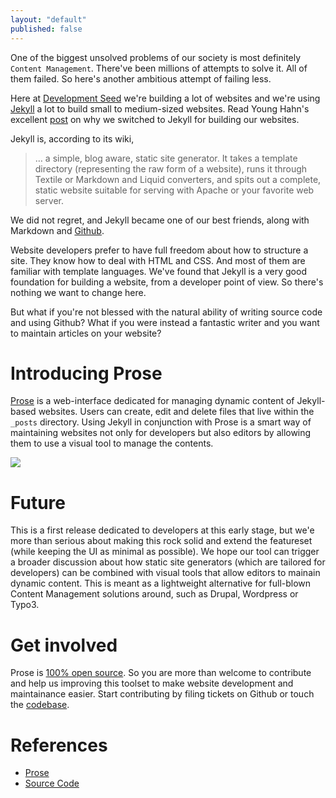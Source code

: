 ```yaml
---
layout: "default"
published: false
---
```


One of the biggest unsolved problems of our society is most definitely `Content Management`. There've been millions of attempts to solve it. All of them failed. So here's another ambitious attempt of failing less.

Here at [Development Seed](http://developmentseed.org) we're building a lot of websites and we're using [Jekyll](http://jekyllrb.com/) a lot to build small to medium-sized websites. Read Young Hahn's excellent [post](http://developmentseed.org/blog/2011/09/09/jekyll-github-pages/) on why we switched to Jekyll for building our websites.

Jekyll is, according to its wiki,

> … a simple, blog aware, static site generator. It takes a template directory (representing the raw form of a website), runs it through Textile or Markdown and Liquid converters, and spits out a complete, static website suitable for serving with Apache or your favorite web server.

We did not regret, and Jekyll became one of our best friends, along with Markdown and [Github](http://github.com).

Website developers prefer to have full freedom about how to structure a site. They know how to deal with HTML and CSS. And most of them are familiar with template languages. We've found that Jekyll is a very good foundation for building a website, from a developer point of view. So there's nothing we want to change here.

But what if you're not blessed with the natural ability of writing source code and using Github? What if you were instead a fantastic writer and you want to maintain articles on your website?


# Introducing Prose

[Prose](http://prose.io) is a web-interface dedicated for managing dynamic content of Jekyll-based websites. Users can create, edit and delete files that live within the `_posts` directory. Using Jekyll in conjunction with Prose is a smart way of maintaining websites not only for developers but also editors by allowing them to use a visual tool to manage the contents.

![](http://f.cl.ly/items/2b1x3N2j2v1T0M3M291H/Screen%20Shot%202012-06-12%20at%203.10.19%20PM.png)


# Future

This is a first release dedicated to developers at this early stage, but we'e more than serious about making this rock solid and extend the featureset (while keeping the UI as minimal as possible). We hope our tool can trigger a broader discussion about how static site generators (which are tailored for developers) can be combined with visual tools that allow editors to mainain dynamic content. This is meant as a lightweight alternative for full-blown Content Management solutions around, such as Drupal, Wordpress or Typo3. 


# Get involved

Prose is [100% open source](http://). So you are more than welcome to contribute and help us improving this toolset to make website development and maintainance easier. Start contributing by filing tickets on Github or touch the [codebase](http://github.com/prose).


# References

- [Prose](http://prose.github.com/prose)
- [Source Code](http://github.com/prose)

